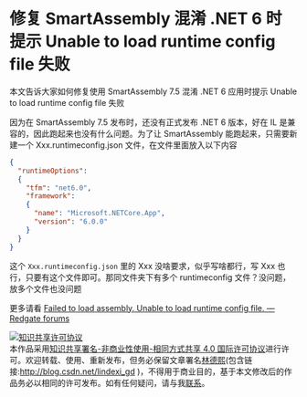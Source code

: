 
# 修复 SmartAssembly 混淆 .NET 6 时提示 Unable to load runtime config file 失败

本文告诉大家如何修复使用 SmartAssembly 7.5 混淆 .NET 6 应用时提示 Unable to load runtime config file 失败

<!--more-->


<!-- CreateTime:2022/1/11 21:09:35 -->

<!-- 发布 -->

因为在 SmartAssembly 7.5 发布时，还没有正式发布 .NET 6 版本，好在 IL 是兼容的，因此跑起来也没有什么问题。为了让 SmartAssembly 能跑起来，只需要新建一个 Xxx.runtimeconfig.json 文件，在文件里面放入以下内容

```json
{
  "runtimeOptions": 
  {
    "tfm": "net6.0",
    "framework": 
    {
      "name": "Microsoft.NETCore.App",
      "version": "6.0.0"
    }
  }
}
```

这个 `Xxx.runtimeconfig.json` 里的 Xxx 没啥要求，似乎写啥都行，写 Xxx 也行，只要有这个文件即可。那同文件夹下有多个 runtimeconfig 文件？没问题，放多个文件也没问题

更多请看 [Failed to load assembly. Unable to load runtime config file. — Redgate forums](https://forum.red-gate.com/discussion/88584/failed-to-load-assembly-unable-to-load-runtime-config-file )





<a rel="license" href="http://creativecommons.org/licenses/by-nc-sa/4.0/"><img alt="知识共享许可协议" style="border-width:0" src="https://licensebuttons.net/l/by-nc-sa/4.0/88x31.png" /></a><br />本作品采用<a rel="license" href="http://creativecommons.org/licenses/by-nc-sa/4.0/">知识共享署名-非商业性使用-相同方式共享 4.0 国际许可协议</a>进行许可。欢迎转载、使用、重新发布，但务必保留文章署名[林德熙](http://blog.csdn.net/lindexi_gd)(包含链接:http://blog.csdn.net/lindexi_gd )，不得用于商业目的，基于本文修改后的作品务必以相同的许可发布。如有任何疑问，请与我[联系](mailto:lindexi_gd@163.com)。